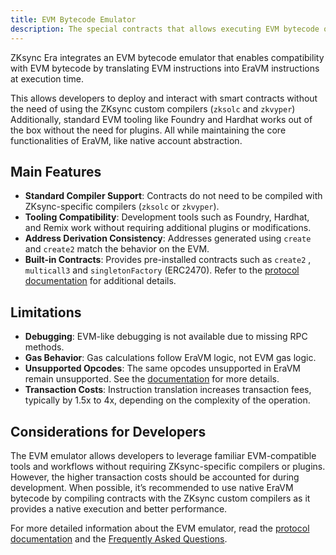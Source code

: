 ```yaml
---
title: EVM Bytecode Emulator
description: The special contracts that allows executing EVM bytecode on EraVM
---
```

ZKsync Era integrates an EVM bytecode emulator that enables compatibility with EVM bytecode by translating EVM instructions into EraVM
instructions at execution time.

This allows developers to deploy and interact with smart contracts without the need of using the ZKsync custom compilers
(`zksolc` and `zkvyper`) Additionally, standard EVM tooling like Foundry and Hardhat works out of the box without the need for plugins.
All while maintaining the core functionalities of EraVM, like native account abstraction.

## Main Features

- **Standard Compiler Support**: Contracts do not need to be compiled with ZKsync-specific compilers (`zksolc` or `zkvyper`).
- **Tooling Compatibility**: Development tools such as Foundry, Hardhat, and Remix work without requiring additional plugins or modifications.
- **Address Derivation Consistency**: Addresses generated using `create` and `create2` match the behavior on the EVM.
- **Built-in Contracts**: Provides pre-installed contracts such as `create2` , `multicall3`  and
  `singletonFactory` (ERC2470). Refer to the [protocol documentation](../../zksync-protocol/contracts/evm-emulator/pre-deployed-contracts) for
  additional details.

## Limitations

- **Debugging**: EVM-like debugging is not available due to missing RPC methods.
- **Gas Behavior**: Gas calculations follow EraVM logic, not EVM gas logic.
- **Unsupported Opcodes**: The same opcodes unsupported in EraVM remain unsupported. See the
  [documentation](../../zksync-protocol/contracts/evm-emulator/differences-evm) for more details.
- **Transaction Costs**: Instruction translation increases transaction fees, typically by 1.5x to 4x, depending on the complexity of the operation.

## Considerations for Developers

The EVM emulator allows developers to leverage familiar EVM-compatible tools and workflows without requiring ZKsync-specific compilers or plugins.
However, the higher transaction costs should be accounted for during development. When possible, it’s recommended to use native EraVM bytecode by
compiling contracts with the ZKsync custom compilers as it provides a native execution and better performance.

For more detailed information about the EVM emulator, read the [protocol documentation](../../zksync-protocol/contracts/evm-emulator/index) and
the [Frequently Asked Questions](../../zksync-protocol/contracts/evm-emulator/faq).
